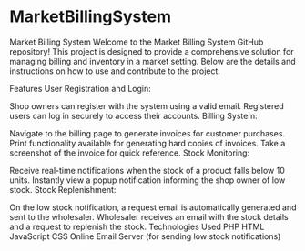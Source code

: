 # MarketBillingSystem
Market Billing System Welcome to the Market Billing System GitHub repository! This project is designed to provide a comprehensive solution for managing billing and inventory in a market setting. Below are the details and instructions on how to use and contribute to the project.

Features User Registration and Login:

Shop owners can register with the system using a valid email. Registered users can log in securely to access their accounts. Billing System:

Navigate to the billing page to generate invoices for customer purchases. Print functionality available for generating hard copies of invoices. Take a screenshot of the invoice for quick reference. Stock Monitoring:

Receive real-time notifications when the stock of a product falls below 10 units. Instantly view a popup notification informing the shop owner of low stock. Stock Replenishment:

On the low stock notification, a request email is automatically generated and sent to the wholesaler. Wholesaler receives an email with the stock details and a request to replenish the stock. Technologies Used PHP HTML JavaScript CSS Online Email Server (for sending low stock notifications)
